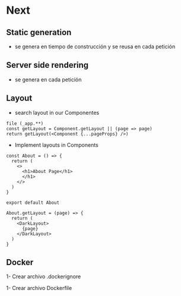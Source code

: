 # Next

## Static generation
- se genera en tiempo de construcción y se reusa en cada petición

## Server side rendering
- se genera en cada petición

## Layout
- search layout in our Componentes
```
file (_app.**)
const getLayout = Component.getLayout || (page => page) 
return getLayout(<Component {...pageProps} />)
```
- Implement layouts in Components
```
const About = () => {
  return (
    <>
      <h1>About Page</h1>
      </h1>
    </>
  )
}

export default About

About.getLayout = (page) => {
  return (
    <DarkLayout>
      {page}
    </DarkLayout>
  )
}
```

## Docker

1- Crear archivo .dockerignore

1- Crear archivo Dockerfile
